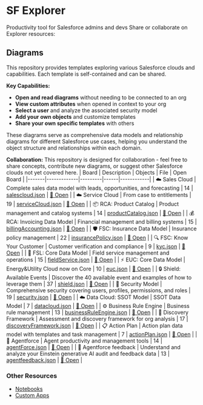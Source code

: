 # SF Explorer

Productivity tool for Salesforce admins and devs
Share or collaborate on Explorer resources:

## Diagrams

This repository provides templates exploring various Salesforce clouds and capabilities. Each template is self-contained and can be shared.

**Key Capabilities:**
- **Open and read diagrams** without needing to be connected to an org
- **View custom attributes** when opened in context to your org
- **Select a user** and analyze the associated security model
- **Add your own objects** and customize templates
- **Share your own specific templates** with others

These diagrams serve as comprehensive data models and relationship diagrams for different Salesforce use cases, helping you understand the object structure and relationships within each domain.

**Collaboration:** This repository is designed for collaboration - feel free to share concepts, contribute new diagrams, or suggest other Salesforce clouds not yet covered here.
| Board | Description | Objects | File | Open Board |
|-------|-------------|---------|------|------------|
| ☁️ Sales Cloud | Complete sales data model with leads, opportunities, and forecasting | 14 | [salescloud.json](./Boards/salescloud.json) | [🔗 Open](https://app.sf-explorer.com/well-architected.html#sfe.erd?template=salescloud) |
| ☁️ Service Cloud | From case to entitlements | 19 | [serviceCloud.json](./Boards/serviceCloud.json) | [🔗 Open](https://app.sf-explorer.com/well-architected.html#sfe.erd?template=serviceCloud) |
| 📦 RCA: Product Catalog | Product management and catalog systems | 14 | [productCatalog.json](./Boards/productCatalog.json) | [🔗 Open](https://app.sf-explorer.com/well-architected.html#sfe.erd?template=cpq) |
| 💰 RCA: Invoicing Data Model | Financial management and billing systems | 15 | [billingAccounting.json](./Boards/billingAccounting.json) | [🔗 Open](https://app.sf-explorer.com/well-architected.html#sfe.erd?template=billingAccounting) |
| 🛡️ FSC: Insurance Data Model | Insurance policy management | 22 | [insurancePolicy.json](./Boards/insurancePolicy.json) | [🔗 Open](https://app.sf-explorer.com/well-architected.html#sfe.erd?template=insurancePolicy) |
| 🔍 FSC: Know Your Customer | Customer verification and compliance | 9 | [kyc.json](./Boards/kyc.json) | [🔗 Open](https://app.sf-explorer.com/well-architected.html#sfe.erd?template=kyc) |
| 🔧 FSL: Core Data Model | Field service management and operations | 15 | [fieldService.json](./Boards/fieldService.json) | [🔗 Open](https://app.sf-explorer.com/well-architected.html#sfe.erd?template=fieldService) |
| ⚡ EUC: Core Data Model | Energy&Utility Cloud now on Core | 10 | [euc.json](./Boards/euc.json) | [🔗 Open](https://app.sf-explorer.com/well-architected.html#sfe.erd?template=euc) |
| 🔒 Shield: Available Events | Discover the 40 available event and examples of how to leverage them | 37 | [shield.json](./Boards/shield.json) | [🔗 Open](https://app.sf-explorer.com/well-architected.html#sfe.erd?template=shield) |
| 🔐 Security Model | Comprehensive security covering users, profiles, permissions, and roles | 19 | [security.json](./Boards/security.json) | [🔗 Open](https://app.sf-explorer.com/well-architected.html#sfe.erd?template=security) |
| ☁️ Data Cloud: SSOT Model | SSOT Data Model | 7 | [datacloud.json](./Boards/datacloud.json) | [🔗 Open](https://app.sf-explorer.com/well-architected.html#sfe.erd?template=datacloud) |
| ⚙️ Business Rule Engine | Business rule management | 13 | [businessRuleEngine.json](./Boards/businessRuleEngine.json) | [🔗 Open](https://app.sf-explorer.com/well-architected.html#sfe.erd?template=businessRuleEngine) |
| 🎯 Discovery Framework | Assessment and discovery framework for org analysis | 17 | [discoveryFramework.json](./Boards/discoveryFramework.json) | [🔗 Open](https://app.sf-explorer.com/well-architected.html#sfe.erd?template=discoveryFramework) |
| 📋 Action Plan | Action plan data model with templates and task management | 7 | [actionPlan.json](./Boards/actionPlan.json) | [🔗 Open](https://app.sf-explorer.com/well-architected.html#sfe.erd?template=actionPlan) |
| 🤖 Agentforce | Agent productivity and management tools | 14 | [agentForce.json](./Boards/agentForce.json) | [🔗 Open](https://app.sf-explorer.com/well-architected.html#sfe.erd?template=agentForce) |
| 🤖 Agentforce feedback | Understand and analyze your Einstein generative AI audit and feedback data | 13 | [agentfeedback.json](./Boards/agentfeedback.json) | [🔗 Open](https://app.sf-explorer.com/well-architected.html#sfe.erd?template=agentfeedback) |


### Other Resources

* [Notebooks](./Notebooks/)
* [Custom Apps](./CustomApps/)
